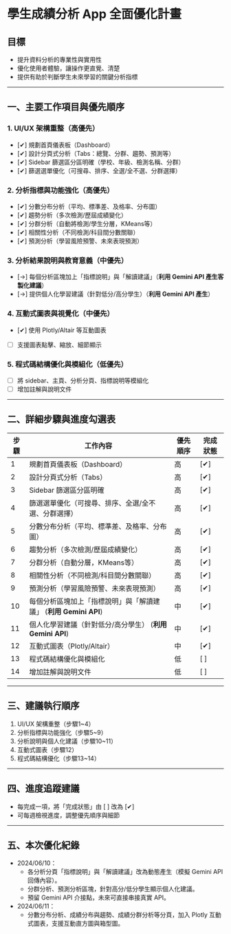 # 學生成績分析 App 全面優化計畫

## 目標
- 提升資料分析的專業性與實用性
- 優化使用者體驗，讓操作更直覺、清楚
- 提供有助於判斷學生未來學習的關鍵分析指標

---

## 一、主要工作項目與優先順序

### 1. UI/UX 架構重整（高優先）
- [✔] 規劃首頁儀表板（Dashboard）
- [✔] 設計分頁式分析（Tabs：總覽、分群、趨勢、預測等）
- [✔] Sidebar 篩選區分區明確（學校、年級、檢測名稱、分群）
- [✔] 篩選選單優化（可搜尋、排序、全選/全不選、分群選擇）

### 2. 分析指標與功能強化（高優先）
- [✔] 分數分布分析（平均、標準差、及格率、分布圖）
- [✔] 趨勢分析（多次檢測/歷屆成績變化）
- [✔] 分群分析（自動將檢測/學生分層，KMeans等）
- [✔] 相關性分析（不同檢測/科目間分數關聯）
- [✔] 預測分析（學習風險預警、未來表現預測）

### 3. 分析結果說明與教育意義（中優先）
- [->] 每個分析區塊加上「指標說明」與「解讀建議」（**利用 Gemini API 產生客製化建議**）
- [->] 提供個人化學習建議（針對低分/高分學生）（**利用 Gemini API 產生**）

### 4. 互動式圖表與視覺化（中優先）
- [✔] 使用 Plotly/Altair 等互動圖表
- [ ] 支援圖表點擊、縮放、細節顯示

### 5. 程式碼結構優化與模組化（低優先）
- [ ] 將 sidebar、主頁、分析分頁、指標說明等模組化
- [ ] 增加註解與說明文件

---

## 二、詳細步驟與進度勾選表

| 步驟 | 工作內容 | 優先順序 | 完成狀態 |
|------|----------|----------|----------|
| 1 | 規劃首頁儀表板（Dashboard） | 高 | [✔] |
| 2 | 設計分頁式分析（Tabs） | 高 | [✔] |
| 3 | Sidebar 篩選區分區明確 | 高 | [✔] |
| 4 | 篩選選單優化（可搜尋、排序、全選/全不選、分群選擇） | 高 | [✔] |
| 5 | 分數分布分析（平均、標準差、及格率、分布圖） | 高 | [✔] |
| 6 | 趨勢分析（多次檢測/歷屆成績變化） | 高 | [✔] |
| 7 | 分群分析（自動分層，KMeans等） | 高 | [✔] |
| 8 | 相關性分析（不同檢測/科目間分數關聯） | 高 | [✔] |
| 9 | 預測分析（學習風險預警、未來表現預測） | 高 | [✔] |
| 10 | 每個分析區塊加上「指標說明」與「解讀建議」 (**利用 Gemini API**) | 中 | [✔] |
| 11 | 個人化學習建議（針對低分/高分學生） (**利用 Gemini API**) | 中 | [✔] |
| 12 | 互動式圖表（Plotly/Altair） | 中 | [✔] |
| 13 | 程式碼結構優化與模組化 | 低 | [ ] |
| 14 | 增加註解與說明文件 | 低 | [ ] |

---

## 三、建議執行順序

1. UI/UX 架構重整（步驟1~4）
2. 分析指標與功能強化（步驟5~9）
3. 分析說明與個人化建議（步驟10~11）
4. 互動式圖表（步驟12）
5. 程式碼結構優化（步驟13~14）

---

## 四、進度追蹤建議

- 每完成一項，將「完成狀態」由 [ ] 改為 [✔]
- 可每週檢視進度，調整優先順序與細節 

---

## 五、本次優化紀錄

- 2024/06/10：
    - 各分析分頁「指標說明」與「解讀建議」改為動態產生（模擬 Gemini API 回傳內容）。
    - 分群分析、預測分析區塊，針對高分/低分學生顯示個人化建議。
    - 預留 Gemini API 介接點，未來可直接串接真實 API。
- 2024/06/11：
    - 分數分布分析、成績分布與趨勢、成績分群分析等分頁，加入 Plotly 互動式圖表，支援互動直方圖與箱型圖。 